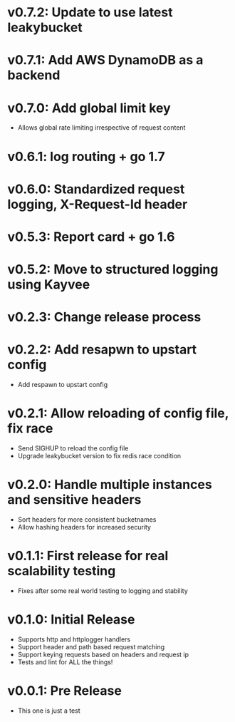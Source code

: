 # v0.7.2: Update to use latest leakybucket

# v0.7.1: Add AWS DynamoDB as a backend

# v0.7.0: Add global limit key
  - Allows global rate limiting irrespective of request content

# v0.6.1: log routing + go 1.7

# v0.6.0: Standardized request logging, X-Request-Id header

# v0.5.3: Report card + go 1.6

# v0.5.2: Move to structured logging using Kayvee

# v0.2.3: Change release process

# v0.2.2: Add resapwn to upstart config
  - Add respawn to upstart config

# v0.2.1: Allow reloading of config file, fix race
  - Send SIGHUP to reload the config file
  - Upgrade leakybucket version to fix redis race condition

# v0.2.0: Handle multiple instances and sensitive headers
  - Sort headers for more consistent bucketnames
  - Allow hashing headers for increased security

# v0.1.1: First release for real scalability testing
 - Fixes after some real world testing to logging and stability

# v0.1.0: Initial Release
  - Supports http and httplogger handlers
  - Support header and path based request matching
  - Support keying requests based on headers and request ip
  - Tests and lint for ALL the things!

# v0.0.1: Pre Release
  - This one is just a test
